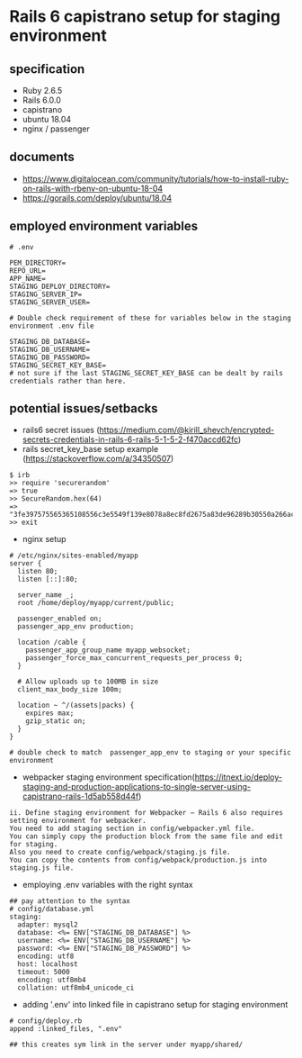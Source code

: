 # Rails 6 capistrano setup for staging environment

## specification
* Ruby 2.6.5
* Rails 6.0.0
* capistrano
* ubuntu 18.04
* nginx / passenger

## documents
* https://www.digitalocean.com/community/tutorials/how-to-install-ruby-on-rails-with-rbenv-on-ubuntu-18-04
* https://gorails.com/deploy/ubuntu/18.04

## employed environment variables
```
# .env

PEM_DIRECTORY=
REPO_URL=
APP_NAME=
STAGING_DEPLOY_DIRECTORY=
STAGING_SERVER_IP=
STAGING_SERVER_USER=

# Double check requirement of these for variables below in the staging environment .env file

STAGING_DB_DATABASE=
STAGING_DB_USERNAME=
STAGING_DB_PASSWORD=
STAGING_SECRET_KEY_BASE=
# not sure if the last STAGING_SECRET_KEY_BASE can be dealt by rails credentials rather than here.
```
## potential issues/setbacks
* rails6 secret issues (https://medium.com/@kirill_shevch/encrypted-secrets-credentials-in-rails-6-rails-5-1-5-2-f470accd62fc)
* rails secret_key_base setup example (https://stackoverflow.com/a/34350507)
```
$ irb
>> require 'securerandom'
=> true
>> SecureRandom.hex(64)
=> "3fe397575565365108556c3e5549f139e8078a8ec8fd2675a83de96289b30550a266ac04488d7086322efbe573738e7b3ae005b2e3d9afd718aa337fa5e329cf"
>> exit
```
* nginx setup
```
# /etc/nginx/sites-enabled/myapp
server {
  listen 80;
  listen [::]:80;

  server_name _;
  root /home/deploy/myapp/current/public;

  passenger_enabled on;
  passenger_app_env production;

  location /cable {
    passenger_app_group_name myapp_websocket;
    passenger_force_max_concurrent_requests_per_process 0;
  }

  # Allow uploads up to 100MB in size
  client_max_body_size 100m;

  location ~ ^/(assets|packs) {
    expires max;
    gzip_static on;
  }
}

# double check to match  passenger_app_env to staging or your specific environment
```
* webpacker staging environment specification(https://itnext.io/deploy-staging-and-production-applications-to-single-server-using-capistrano-rails-1d5ab558d44f)
```
ii. Define staging environment for Webpacker — Rails 6 also requires setting environment for webpacker.
You need to add staging section in config/webpacker.yml file.
You can simply copy the production block from the same file and edit for staging.
Also you need to create config/webpack/staging.js file.
You can copy the contents from config/webpack/production.js into staging.js file.
```
* employing .env variables with the right syntax
```
## pay attention to the syntax
# config/database.yml
staging:
  adapter: mysql2
  database: <%= ENV["STAGING_DB_DATABASE"] %>
  username: <%= ENV["STAGING_DB_USERNAME"] %>
  password: <%= ENV["STAGING_DB_PASSWORD"] %>
  encoding: utf8
  host: localhost
  timeout: 5000
  encoding: utf8mb4
  collation: utf8mb4_unicode_ci
```
* adding '.env' into linked file in capistrano setup for staging environment
```
# config/deploy.rb
append :linked_files, ".env"

## this creates sym link in the server under myapp/shared/
```
